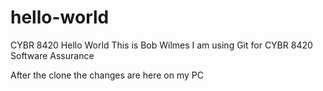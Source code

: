 # hello-world
CYBR 8420 Hello World
This is Bob Wilmes
I am using Git for CYBR 8420 Software Assurance

After the clone the changes are here on my PC
